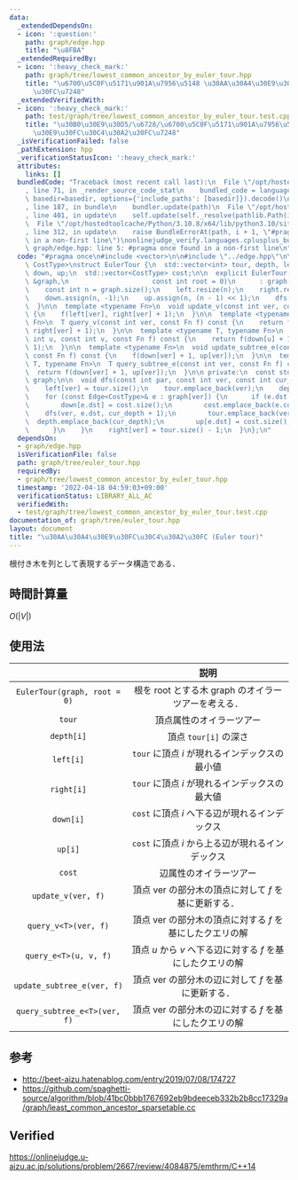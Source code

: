 ```yaml
---
data:
  _extendedDependsOn:
  - icon: ':question:'
    path: graph/edge.hpp
    title: "\u8FBA"
  _extendedRequiredBy:
  - icon: ':heavy_check_mark:'
    path: graph/tree/lowest_common_ancestor_by_euler_tour.hpp
    title: "\u6700\u5C0F\u5171\u901A\u7956\u5148 \u30AA\u30A4\u30E9\u30FC\u30C4\u30A2\
      \u30FC\u7248"
  _extendedVerifiedWith:
  - icon: ':heavy_check_mark:'
    path: test/graph/tree/lowest_common_ancestor_by_euler_tour.test.cpp
    title: "\u30B0\u30E9\u30D5/\u6728/\u6700\u5C0F\u5171\u901A\u7956\u5148 \u30AA\u30A4\
      \u30E9\u30FC\u30C4\u30A2\u30FC\u7248"
  _isVerificationFailed: false
  _pathExtension: hpp
  _verificationStatusIcon: ':heavy_check_mark:'
  attributes:
    links: []
  bundledCode: "Traceback (most recent call last):\n  File \"/opt/hostedtoolcache/Python/3.10.8/x64/lib/python3.10/site-packages/onlinejudge_verify/documentation/build.py\"\
    , line 71, in _render_source_code_stat\n    bundled_code = language.bundle(stat.path,\
    \ basedir=basedir, options={'include_paths': [basedir]}).decode()\n  File \"/opt/hostedtoolcache/Python/3.10.8/x64/lib/python3.10/site-packages/onlinejudge_verify/languages/cplusplus.py\"\
    , line 187, in bundle\n    bundler.update(path)\n  File \"/opt/hostedtoolcache/Python/3.10.8/x64/lib/python3.10/site-packages/onlinejudge_verify/languages/cplusplus_bundle.py\"\
    , line 401, in update\n    self.update(self._resolve(pathlib.Path(included), included_from=path))\n\
    \  File \"/opt/hostedtoolcache/Python/3.10.8/x64/lib/python3.10/site-packages/onlinejudge_verify/languages/cplusplus_bundle.py\"\
    , line 312, in update\n    raise BundleErrorAt(path, i + 1, \"#pragma once found\
    \ in a non-first line\")\nonlinejudge_verify.languages.cplusplus_bundle.BundleErrorAt:\
    \ graph/edge.hpp: line 5: #pragma once found in a non-first line\n"
  code: "#pragma once\n#include <vector>\n\n#include \"../edge.hpp\"\n\ntemplate <typename\
    \ CostType>\nstruct EulerTour {\n  std::vector<int> tour, depth, left, right,\
    \ down, up;\n  std::vector<CostType> cost;\n\n  explicit EulerTour(const std::vector<std::vector<Edge<CostType>>>\
    \ &graph,\n                     const int root = 0)\n      : graph(graph) {\n\
    \    const int n = graph.size();\n    left.resize(n);\n    right.resize(n);\n\
    \    down.assign(n, -1);\n    up.assign(n, (n - 1) << 1);\n    dfs(-1, root, 0);\n\
    \  }\n\n  template <typename Fn>\n  void update_v(const int ver, const Fn f) const\
    \ {\n    f(left[ver], right[ver] + 1);\n  }\n\n  template <typename T, typename\
    \ Fn>\n  T query_v(const int ver, const Fn f) const {\n    return f(left[ver],\
    \ right[ver] + 1);\n  }\n\n  template <typename T, typename Fn>\n  T query_e(const\
    \ int u, const int v, const Fn f) const {\n    return f(down[u] + 1, down[v] +\
    \ 1);\n  }\n\n  template <typename Fn>\n  void update_subtree_e(const int ver,\
    \ const Fn f) const {\n    f(down[ver] + 1, up[ver]);\n  }\n\n  template <typename\
    \ T, typename Fn>\n  T query_subtree_e(const int ver, const Fn f) const {\n  \
    \  return f(down[ver] + 1, up[ver]);\n  }\n\n private:\n  const std::vector<std::vector<Edge<CostType>>>\
    \ graph;\n\n  void dfs(const int par, const int ver, const int cur_depth) {\n\
    \    left[ver] = tour.size();\n    tour.emplace_back(ver);\n    depth.emplace_back(cur_depth);\n\
    \    for (const Edge<CostType>& e : graph[ver]) {\n      if (e.dst != par) {\n\
    \        down[e.dst] = cost.size();\n        cost.emplace_back(e.cost);\n    \
    \    dfs(ver, e.dst, cur_depth + 1);\n        tour.emplace_back(ver);\n      \
    \  depth.emplace_back(cur_depth);\n        up[e.dst] = cost.size();\n        cost.emplace_back(-e.cost);\n\
    \      }\n    }\n    right[ver] = tour.size() - 1;\n  }\n};\n"
  dependsOn:
  - graph/edge.hpp
  isVerificationFile: false
  path: graph/tree/euler_tour.hpp
  requiredBy:
  - graph/tree/lowest_common_ancestor_by_euler_tour.hpp
  timestamp: '2022-04-18 04:59:03+09:00'
  verificationStatus: LIBRARY_ALL_AC
  verifiedWith:
  - test/graph/tree/lowest_common_ancestor_by_euler_tour.test.cpp
documentation_of: graph/tree/euler_tour.hpp
layout: document
title: "\u30AA\u30A4\u30E9\u30FC\u30C4\u30A2\u30FC (Euler tour)"
---
```


根付き木を列として表現するデータ構造である．


## 時間計算量

$O(\lvert V \rvert)$


## 使用法

||説明|
|:--:|:--:|
|`EulerTour(graph, root = 0)`|根を $\mathrm{root}$ とする木 $\mathrm{graph}$ のオイラーツアーを考える．|
|`tour`|頂点属性のオイラーツアー|
|`depth[i]`|頂点 `tour[i]` の深さ|
|`left[i]`|`tour` に頂点 $i$ が現れるインデックスの最小値|
|`right[i]`|`tour` に頂点 $i$ が現れるインデックスの最大値|
|`down[i]`|`cost` に頂点 $i$ へ下る辺が現れるインデックス|
|`up[i]`|`cost` に頂点 $i$ から上る辺が現れるインデックス|
|`cost`|辺属性のオイラーツアー|
|`update_v(ver, f)`|頂点 $\mathrm{ver}$ の部分木の頂点に対して $f$ を基に更新する．|
|`query_v<T>(ver, f)`|頂点 $\mathrm{ver}$ の部分木の頂点に対する $f$ を基にしたクエリの解|
|`query_e<T>(u, v, f)`|頂点 $u$ から $v$ へ下る辺に対する $f$ を基にしたクエリの解|
|`update_subtree_e(ver, f)`|頂点 $\mathrm{ver}$ の部分木の辺に対して $f$ を基に更新する．|
|`query_subtree_e<T>(ver, f)`|頂点 $\mathrm{ver}$ の部分木の辺に対する $f$ を基にしたクエリの解|


## 参考

- http://beet-aizu.hatenablog.com/entry/2019/07/08/174727
- https://github.com/spaghetti-source/algorithm/blob/41bc0bbb1767692eb9bdeeceb332b2b8cc17329a/graph/least_common_ancestor_sparsetable.cc


## Verified

https://onlinejudge.u-aizu.ac.jp/solutions/problem/2667/review/4084875/emthrm/C++14
